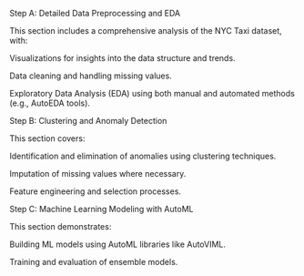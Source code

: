 Step A: Detailed Data Preprocessing and EDA

This section includes a comprehensive analysis of the NYC Taxi dataset, with:


Visualizations for insights into the data structure and trends.

Data cleaning and handling missing values.

Exploratory Data Analysis (EDA) using both manual and automated methods (e.g., AutoEDA tools).






Step B: Clustering and Anomaly Detection

This section covers:


Identification and elimination of anomalies using clustering techniques.

Imputation of missing values where necessary.

Feature engineering and selection processes.




Step C: Machine Learning Modeling with AutoML

This section demonstrates:



Building ML models using AutoML libraries like AutoVIML.

Training and evaluation of ensemble models.
